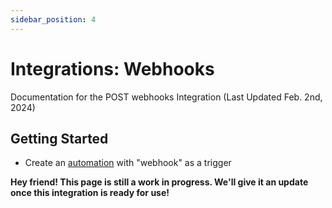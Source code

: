 ```yaml
---
sidebar_position: 4
---
```


# Integrations: Webhooks

Documentation for the POST webhooks Integration (Last Updated Feb. 2nd, 2024)

## Getting Started

- Create an [automation](https://govee.tinkertechlab.com/automations) with "webhook" as a trigger



**Hey friend! This page is still a work in progress. We'll give it an update once this integration is ready for use!**